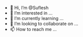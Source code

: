 - 👋 Hi, I’m @Suflesh
- 👀 I’m interested in ...
- 🌱 I’m currently learning ...
- 💞️ I’m looking to collaborate on ...
- 📫 How to reach me ...

<!---
Suflesh/Suflesh is a ✨ special ✨ repository because its `README.md` (this file) appears on your GitHub profile.
You can click the Preview link to take a look at your changes.
--->
